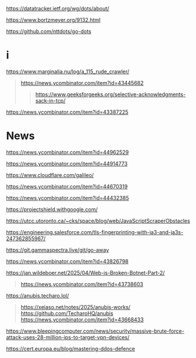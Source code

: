 https://datatracker.ietf.org/wg/dots/about/

https://www.bortzmeyer.org/9132.html

https://github.com/nttdots/go-dots

# i
https://www.marginalia.nu/log/a_115_rude_crawler/
> https://news.ycombinator.com/item?id=43445682
> > https://www.geeksforgeeks.org/selective-acknowledgments-sack-in-tcp/

https://news.ycombinator.com/item?id=43387225

# News
https://news.ycombinator.com/item?id=44962529

https://news.ycombinator.com/item?id=44914773

https://www.cloudflare.com/galileo/

https://news.ycombinator.com/item?id=44670319

https://news.ycombinator.com/item?id=44432385

https://projectshield.withgoogle.com/

https://utcc.utoronto.ca/~cks/space/blog/web/JavaScriptScraperObstacles

https://engineering.salesforce.com/tls-fingerprinting-with-ja3-and-ja3s-247362855967/

https://git.gammaspectra.live/git/go-away

https://news.ycombinator.com/item?id=43826798

https://jan.wildeboer.net/2025/04/Web-is-Broken-Botnet-Part-2/
> https://news.ycombinator.com/item?id=43738603

https://anubis.techaro.lol/
> https://xeiaso.net/notes/2025/anubis-works/
> https://github.com/TecharoHQ/anubis
> https://news.ycombinator.com/item?id=43668433

https://www.bleepingcomputer.com/news/security/massive-brute-force-attack-uses-28-million-ips-to-target-vpn-devices/

https://cert.europa.eu/blog/mastering-ddos-defence